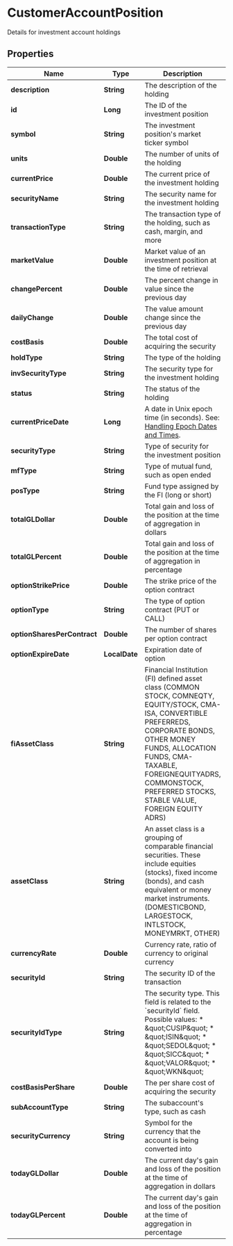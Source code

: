 

# CustomerAccountPosition

Details for investment account holdings

## Properties

| Name | Type | Description | Notes |
|------------ | ------------- | ------------- | -------------|
|**description** | **String** | The description of the holding |  [optional] |
|**id** | **Long** | The ID of the investment position |  [optional] |
|**symbol** | **String** | The investment position&#39;s market ticker symbol |  [optional] |
|**units** | **Double** | The number of units of the holding |  [optional] |
|**currentPrice** | **Double** | The current price of the investment holding |  [optional] |
|**securityName** | **String** | The security name for the investment holding |  [optional] |
|**transactionType** | **String** | The transaction type of the holding, such as cash, margin, and more |  [optional] |
|**marketValue** | **Double** | Market value of an investment position at the time of retrieval |  [optional] |
|**changePercent** | **Double** | The percent change in value since the previous day |  [optional] |
|**dailyChange** | **Double** | The value amount change since the previous day |  [optional] |
|**costBasis** | **Double** | The total cost of acquiring the security |  [optional] |
|**holdType** | **String** | The type of the holding |  [optional] |
|**invSecurityType** | **String** | The security type for the investment holding |  [optional] |
|**status** | **String** | The status of the holding |  [optional] |
|**currentPriceDate** | **Long** | A date in Unix epoch time (in seconds). See: [Handling Epoch Dates and Times](https://developer.mastercard.com/open-banking-us/documentation/codes-and-formats/). |  [optional] |
|**securityType** | **String** | Type of security for the investment position |  [optional] |
|**mfType** | **String** | Type of mutual fund, such as open ended |  [optional] |
|**posType** | **String** | Fund type assigned by the FI (long or short) |  [optional] |
|**totalGLDollar** | **Double** | Total gain and loss of the position at the time of aggregation in dollars |  [optional] |
|**totalGLPercent** | **Double** | Total gain and loss of the position at the time of aggregation in percentage |  [optional] |
|**optionStrikePrice** | **Double** | The strike price of the option contract |  [optional] |
|**optionType** | **String** | The type of option contract (PUT or CALL) |  [optional] |
|**optionSharesPerContract** | **Double** | The number of shares per option contract |  [optional] |
|**optionExpireDate** | **LocalDate** | Expiration date of option |  [optional] |
|**fiAssetClass** | **String** | Financial Institution (FI) defined asset class (COMMON STOCK, COMNEQTY, EQUITY/STOCK, CMA-ISA, CONVERTIBLE PREFERREDS, CORPORATE BONDS, OTHER MONEY FUNDS, ALLOCATION FUNDS, CMA-TAXABLE, FOREIGNEQUITYADRS, COMMONSTOCK, PREFERRED STOCKS, STABLE VALUE, FOREIGN EQUITY ADRS) |  [optional] |
|**assetClass** | **String** | An asset class is a grouping of comparable financial securities. These include equities (stocks), fixed income (bonds), and cash equivalent or money market instruments. (DOMESTICBOND, LARGESTOCK, INTLSTOCK, MONEYMRKT, OTHER) |  [optional] |
|**currencyRate** | **Double** | Currency rate, ratio of currency to original currency |  [optional] |
|**securityId** | **String** | The security ID of the transaction |  [optional] |
|**securityIdType** | **String** | The security type. This field is related to the &#x60;securityId&#x60; field. Possible values: * \&quot;CUSIP\&quot;  * \&quot;ISIN\&quot;  * \&quot;SEDOL\&quot;  * \&quot;SICC\&quot;  * \&quot;VALOR\&quot;  * \&quot;WKN\&quot; |  [optional] |
|**costBasisPerShare** | **Double** | The per share cost of acquiring the security |  [optional] |
|**subAccountType** | **String** | The subaccount&#39;s type, such as cash |  [optional] |
|**securityCurrency** | **String** | Symbol for the currency that the account is being converted into |  [optional] |
|**todayGLDollar** | **Double** | The current day&#39;s gain and loss of the position at the time of aggregation in dollars |  [optional] |
|**todayGLPercent** | **Double** | The current day&#39;s gain and loss of the position at the time of aggregation in percentage |  [optional] |



